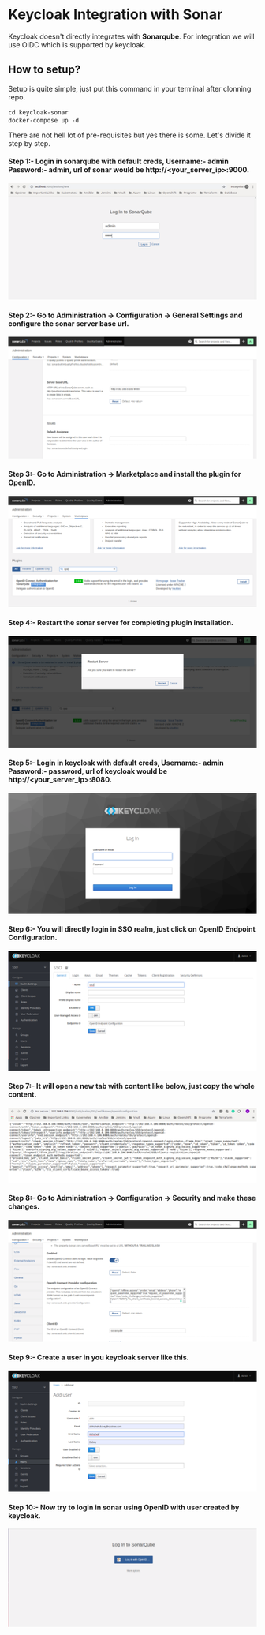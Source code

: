 # Keycloak Integration with Sonar
Keycloak doesn't directly integrates with **Sonarqube**. For integration we will use OIDC which is supported by keycloak.

## How to setup?
Setup is quite simple, just put this command in your terminal after clonning repo.

```shell
cd keycloak-sonar
docker-compose up -d
```

There are not hell lot of pre-requisites but yes there is some. Let's divide it step by step.

#### Step 1:- Login in sonarqube with default creds, Username:- admin Password:- admin, url of sonar would be http://<your_server_ip>:9000.

![](../images/sonar_login.png)

#### Step 2:- Go to Administration -> Configuration -> General Settings and configure the sonar server base url.

![](../images/sonar_server_base_url.png)

#### Step 3:- Go to Administration -> Marketplace and install the plugin for OpenID.

![](../images/sonar_plugin_install.png)

#### Step 4:- Restart the sonar server for completing plugin installation.

![](../images/sonar_restart.png)

#### Step 5:- Login in keycloak with default creds, Username:- admin Password:- password, url of keycloak would be http://<your_server_ip>:8080.

![](../images/sonar_keycloak_login.png)

#### Step 6:- You will directly login in SSO realm, just click on OpenID Endpoint Configuration.

![](../images/sonar_sso.png)

#### Step 7:- It will open a new tab with content like below, just copy the whole content.

![](../images/sonar_openid_conf.png)

#### Step 8:- Go to Administration -> Configuration -> Security and make these changes.

![](../images/sonar_security_changes.png)

#### Step 9:- Create a user in you keycloak server like this.

![](../images/sonar_user_creation.png)

#### Step 10:- Now try to login in sonar using OpenID with user created by keycloak.

![](../images/sonar_openid_login.png)
